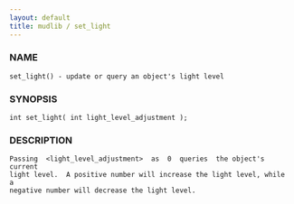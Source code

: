 ```yaml
---
layout: default
title: mudlib / set_light
---
```


### NAME

    set_light() - update or query an object's light level

### SYNOPSIS

    int set_light( int light_level_adjustment );

### DESCRIPTION

    Passing  <light_level_adjustment>  as  0  queries  the object's current
    light level.  A positive number will increase the light level, while  a
    negative number will decrease the light level.
